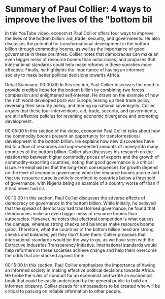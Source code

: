 # Summary of Paul Collier: 4 ways to improve the lives of the "bottom bil

In this YouTube video, economist Paul Collier offers four ways to improve the lives of the bottom billion: aid, trade, security, and governments. He also discusses the potential for transformational development in the bottom billion through commodity booms, as well as the importance of good governance in these countries. Collier notes that democracies can make an even bigger mess of resource booms than autocracies, and proposes that international standards could help make reforms in these societies more effective. Finally, he highlights the importance of having an informed society to make better political decisions towards Africa.

Detail Summary: 
00:00:00
In this section, Paul Collier discusses the need to provide credible hope for the bottom billion by combining two forces: compassion and enlightened self-interest. He draws on the example of how the rich world developed post-war Europe, tearing up their trade policy, reversing their security policy, and tearing up national sovereignty. Collier argues that these four interventions, aid, trade, security, and governments, are still effective policies for reversing economic divergence and promoting development.

00:05:00
In this section of the video, economist Paul Collier talks about how the commodity booms present an opportunity for transformational development in the bottom billion. He explains how new discoveries have led to a flow of resources and unprecedented amounts of money into many countries of the bottom billion. Collier also discusses his research on the relationship between higher commodity prices of exports and the growth of commodity-exporting countries, noting that good governance is a critical issue. He emphasizes that the long-term consequences for growth depend on the level of economic governance when the resource booms accrue and that the resource curse is entirely confined to countries below a threshold of governance, with Nigeria being an example of a country worse off than if it had never had oil.

00:10:00
In this section, Paul Collier discusses the adverse effects of democracy on governance in the bottom billion. While initially, he believed that the spread of democracy had transformed governance, he found that democracies make an even bigger mess of resource booms than autocracies. However, he notes that electoral competition is what causes the damage, whereas strong checks and balances make resource booms good. Therefore, what the countries of the bottom billion need are strong checks and balances, yet they don't have them. Collier proposes that international standards would be the way to go, as we have seen with the Extractive Industries Transparency Initiative. International standards would help reformers in these societies achieve change and help them overcome the odds that are stacked against them.

00:15:00
In this section, Paul Collier emphasizes the importance of having an informed society in making effective political decisions towards Africa. He broke the rules of conduct for an economist and wrote an economics book that could be easily understood by the general public to build an informed citizenry. Collier pleads for ambassadors to be created who will be critical to passing on reliable information to other people.

